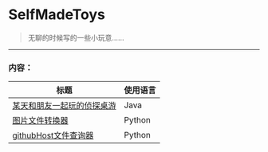 # SelfMadeToys
> 无聊的时候写的一些小玩意……
---
### 内容：
标题| 使用语言
---|---
[某天和朋友一起玩的侦探桌游](java/DetectiveCardGame)|Java
[图片文件转换器](python/png_file_converter)|Python
[githubHost文件查询器](python/github_host_spider)|Python